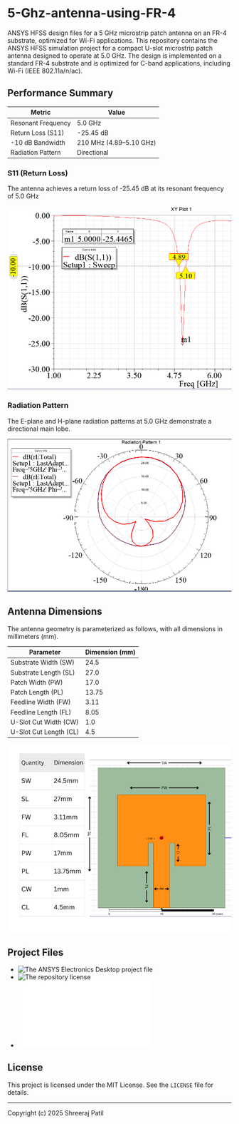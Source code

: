 # 5-Ghz-antenna-using-FR-4
ANSYS HFSS design files for a 5 GHz microstrip patch antenna on an FR-4 substrate, optimized for Wi-Fi applications.
This repository contains the ANSYS HFSS simulation project for a compact U-slot microstrip patch antenna designed to operate at 5.0 GHz. The design is implemented on a standard FR-4 substrate and is optimized for C-band applications, including Wi-Fi (IEEE 802.11a/n/ac).

## Performance Summary

| Metric                  | Value                  |
| ----------------------- | ---------------------- |
| Resonant Frequency      | 5.0 GHz                |
| Return Loss (S11)       | -25.45 dB              |
| -10 dB Bandwidth        | 210 MHz (4.89–5.10 GHz)|
| Radiation Pattern       | Directional            |

### S11 (Return Loss)

The antenna achieves a return loss of -25.45 dB at its resonant frequency of 5.0 GHz


![Return Loss Plot](s11.png)

### Radiation Pattern

The E-plane and H-plane radiation patterns at 5.0 GHz demonstrate a directional main lobe.


![Radiation Pattern](e&h.png)

## Antenna Dimensions

The antenna geometry is parameterized as follows, with all dimensions in millimeters (mm).

| Parameter                 | Dimension (mm) |
| ------------------------- | -------------- |
| Substrate Width (SW)      | 24.5           |
| Substrate Length (SL)     | 27.0           |
| Patch Width (PW)          | 17.0           |
| Patch Length (PL)         | 13.75          |
| Feedline Width (FW)       | 3.11           |
| Feedline Length (FL)      | 8.05           |
| U-Slot Cut Width (CW)     | 1.0            |
| U-Slot Cut Length (CL)    | 4.5            |

![Antenna Geometry](dimension.png)
## Project Files

*   ![The ANSYS Electronics Desktop project file](Project1.aedt)
*   ![The repository license](LICENSE)
*   ![This documentation file](README.md)

## License

This project is licensed under the MIT License. See the `LICENSE` file for details.

---
Copyright (c) 2025 Shreeraj Patil
